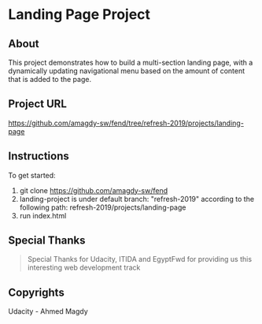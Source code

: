 # Landing Page Project

## About

This project demonstrates how to build a multi-section landing page, with a dynamically updating navigational menu based on the amount of content that is added to the page.

## Project URL

https://github.com/amagdy-sw/fend/tree/refresh-2019/projects/landing-page

## Instructions

To get started: 
1. git clone https://github.com/amagdy-sw/fend
2. landing-project is under default branch: "refresh-2019" according to the following path: refresh-2019/projects/landing-page
3. run index.html

## Special Thanks
> Special Thanks for Udacity, ITIDA and EgyptFwd for providing us this interesting web development track

## Copyrights
Udacity - Ahmed Magdy
